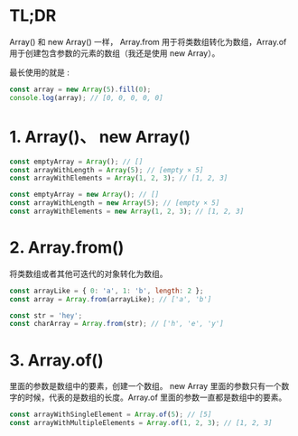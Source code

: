 # TL;DR

Array() 和 new Array() 一样， Array.from 用于将类数组转化为数组，Array.of 用于创建包含参数的元素的数组（我还是使用 new Array）。

最长使用的就是 :

```js
const array = new Array(5).fill(0);
console.log(array); // [0, 0, 0, 0, 0]
```

# 1. Array()、 new Array()

```js
const emptyArray = Array(); // []
const arrayWithLength = Array(5); // [empty × 5]
const arrayWithElements = Array(1, 2, 3); // [1, 2, 3]

const emptyArray = new Array(); // []
const arrayWithLength = new Array(5); // [empty × 5]
const arrayWithElements = new Array(1, 2, 3); // [1, 2, 3]
```

# 2. Array.from()

将类数组或者其他可迭代的对象转化为数组。

```js
const arrayLike = { 0: 'a', 1: 'b', length: 2 };
const array = Array.from(arrayLike); // ['a', 'b']

const str = 'hey';
const charArray = Array.from(str); // ['h', 'e', 'y']
```

# 3. Array.of()

里面的参数是数组中的要素，创建一个数组。
new Array 里面的参数只有一个数字的时候，代表的是数组的长度。Array.of 里面的参数一直都是数组中的要素。

```js
const arrayWithSingleElement = Array.of(5); // [5]
const arrayWithMultipleElements = Array.of(1, 2, 3); // [1, 2, 3]
```

